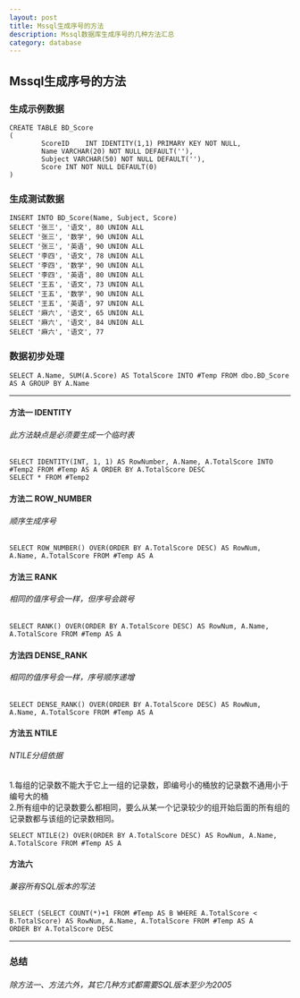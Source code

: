 ```yaml
---  
layout: post  
title: Mssql生成序号的方法  
description: Mssql数据库生成序号的几种方法汇总  
category: database  
---  
```


## Mssql生成序号的方法  
### 生成示例数据  
```
CREATE TABLE BD_Score  
(  
        ScoreID    INT IDENTITY(1,1) PRIMARY KEY NOT NULL,  
        Name VARCHAR(20) NOT NULL DEFAULT(''),  
        Subject VARCHAR(50) NOT NULL DEFAULT(''),  
        Score INT NOT NULL DEFAULT(0)  
)  
```
### 生成测试数据  
```
INSERT INTO BD_Score(Name, Subject, Score)  
SELECT '张三', '语文', 80 UNION ALL  
SELECT '张三', '数学', 90 UNION ALL  
SELECT '张三', '英语', 90 UNION ALL  
SELECT '李四', '语文', 78 UNION ALL  
SELECT '李四', '数学', 90 UNION ALL  
SELECT '李四', '英语', 80 UNION ALL  
SELECT '王五', '语文', 73 UNION ALL  
SELECT '王五', '数学', 90 UNION ALL  
SELECT '王五', '英语', 97 UNION ALL  
SELECT '麻六', '语文', 65 UNION ALL  
SELECT '麻六', '语文', 84 UNION ALL  
SELECT '麻六', '语文', 77  
```
### 数据初步处理  
```
SELECT A.Name, SUM(A.Score) AS TotalScore INTO #Temp FROM dbo.BD_Score AS A GROUP BY A.Name  
```
---
#### 方法一 IDENTITY  
###### 此方法缺点是必须要生成一个临时表  

```
SELECT IDENTITY(INT, 1, 1) AS RowNumber, A.Name, A.TotalScore INTO #Temp2 FROM #Temp AS A ORDER BY A.TotalScore DESC  
SELECT * FROM #Temp2  
```
#### 方法二 ROW_NUMBER  
###### 顺序生成序号  

```
SELECT ROW_NUMBER() OVER(ORDER BY A.TotalScore DESC) AS RowNum, A.Name, A.TotalScore FROM #Temp AS A  
```
#### 方法三 RANK  
###### 相同的值序号会一样，但序号会跳号  

```
SELECT RANK() OVER(ORDER BY A.TotalScore DESC) AS RowNum, A.Name, A.TotalScore FROM #Temp AS A  
```
#### 方法四 DENSE_RANK  
###### 相同的值序号会一样，序号顺序递增  

```
SELECT DENSE_RANK() OVER(ORDER BY A.TotalScore DESC) AS RowNum, A.Name, A.TotalScore FROM #Temp AS A  
```
#### 方法五 NTILE  
###### NTILE分组依据  
  
1.每组的记录数不能大于它上一组的记录数，即编号小的桶放的记录数不通用小于编号大的桶  
2.所有组中的记录数要么都相同，要么从某一个记录较少的组开始后面的所有组的记录数都与该组的记录数相同。  

```
SELECT NTILE(2) OVER(ORDER BY A.TotalScore DESC) AS RowNum, A.Name, A.TotalScore FROM #Temp AS A  
```
#### 方法六  
###### 兼容所有SQL版本的写法  

```
SELECT (SELECT COUNT(*)+1 FROM #Temp AS B WHERE A.TotalScore < B.TotalScore) AS RowNum, A.Name, A.TotalScore FROM #Temp AS A 
ORDER BY A.TotalScore DESC  
```
---
### 总结  
###### 除方法一、方法六外，其它几种方式都需要SQL版本至少为2005  

